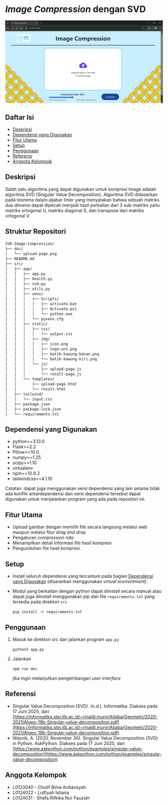 # *Image Compression* dengan SVD


![Upload Page](./doc/upload-page.png)


## Daftar Isi
* [Deskripsi](#deskripsi)
* [Dependensi yang Digunakan](#dependensi-yang-digunakan)
* [Fitur Utama](#fitur-utama)
* [Setup](#setup)
* [Penggunaan](#penggunaan)
* [Referensi](#referensi)
* [Anggota Kelompok](#anggota-kelompok)

## Deskripsi
Salah satu algoritma yang dapat digunakan untuk kompresi Image adalah algoritma SVD (Singular Value Decomposition). Algoritma SVD didasarkan pada teorema dalam aljabar linier yang menyatakan bahwa sebuah matriks dua dimensi dapat dipecah menjadi hasil perkalian dari 3 sub-matriks yaitu matriks ortogonal U, matriks diagonal S, dan transpose dari matriks ortogonal V. 


## Struktur Repositori
```
SVD-Image-Compression/
├── doc/
│   └── upload-page.png
├── README.md
├── src/
│   ├── app/
│   │   ├── app.py
│   │   ├── health.py
│   │   ├── svd.py
│   │   ├── utils.py
│   │   ├── venv/
│   │   │   ├── Scripts/
│   │   │   │   ├── activate.bat
│   │   │   │   ├── Activate.ps1
│   │   │   │   └── python.exe
│   │   │   └── pyvenv.cfg
│   │   ├── static/
│   │   │   ├── css/
│   │   │   │   └── output.css
│   │   │   ├── img/
│   │   │   │   ├── icon.png
│   │   │   │   ├── logo-uns.png
│   │   │   │   ├── batik-kawung-kanan.png
│   │   │   │   └── batik-kawung-kiri.png
│   │   │   └── js/
│   │   │       ├── upload-page.js
│   │   │       └── result-page.js
│   │   └── templates/
│   │       ├── upload-page.html
│   │       └── result.html
│   ├── tailwind/
│   │   └── input.css
│   ├── package.json
│   ├── package-lock.json
│   └── requirements.txt
```


## Dependensi yang Digunakan
- python==3.13.0
- Flask>=2.2
- Pillow>=10.0
- numpy>=1.25
- scipy>=1.10
- virtualenv
- npm==10.9.2
- tailwindcss==4.1.10

Catatan: dapat juga menggunakan versi dependensi yang lain selama tidak ada konflik antardependensi dan versi dependensi tersebut dapat digunakan untuk menjalankan program yang ada pada repositori ini.


## Fitur Utama
- Upload gambar dengan memilih file secara langsung melalui web maupun melalui fitur *drag and drop*
- Pengaturan *compression rate*
- Menampilkan detail informasi file hasil kompresi
- Pengunduhan file hasil kompresi


## Setup
- Install seluruh dependensi yang tercantum pada bagian [Dependensi yang Digunakan](#dependensi-yang-digunakan) (disarankan menggunakan *virtual environtment*).

- Modul yang berkaitan dengan python dapat diinstall secara manual atau dapat juga diinstall menggunakan pip dan file `requirements.txt` yang tersedia pada direktori `src`

    `pip install -r requirements.txt`


## Penggunaan
1. Masuk ke direktori src dan jalankan program `app.py`

    `python3 app.py`

2. Jalankan 

    `npm run dev`

    jika ingin melanjutkan pengembangan *user interface*

## Referensi
- Singular Value Decomposition (SVD). (n.d.). Informatika. Diakses pada 17 Juni 2025, dari [https://informatika.stei.itb.ac.id/~rinaldi.munir/AljabarGeometri/2020-2021/Algeo-19b-Singular-value-decomposition.pdf](https://informatika.stei.itb.ac.id/~rinaldi.munir/AljabarGeometri/2020-2021/Algeo-19b-Singular-value-decomposition.pdf)
- Wasnik, A. (2020, November 30). Singular Value Decomposition (SVD) in Python. AskPython. Diakses pada  17 Juni 2025, dari [https://www.askpython.com/python/examples/singular-value-decomposition](https://www.askpython.com/python/examples/singular-value-decomposition)


## Anggota Kelompok
- L0123040 - Cholif Bima Ardiansyah
- L0124022 - Lutfiyah Istiana
- L0124031 - Shafa Rifkika Nur Fauziah
